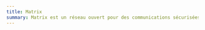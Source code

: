```yaml
---
title: Matrix
summary: Matrix est un réseau ouvert pour des communications sécurisées et décentralisées.
---
```


